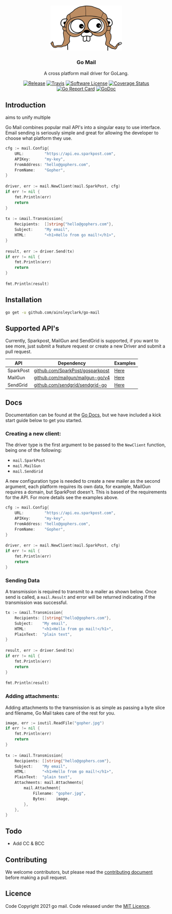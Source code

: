 <p align="center">
  <img alt="Gopher" src="testdata/gopher.jpg" height="140" />
  <h3 align="center">Go Mail</h3>
  <p align="center">A cross platform mail driver for GoLang.</p>
  <p align="center">
    <a href="https://github.com/ainsleyclark/go-mail/latest"><img alt="Release" src="https://img.shields.io/github/release/ainsleyclark/go-mail.svg?style=flat-square"></a>
    <a href="https://travis-ci.com/ainsleyclark/go-mail"><img alt="Travis" src="https://www.travis-ci.com/ainsleyclark/go-mail.svg?branch=main"></a>
    <a href="/LICENSE.md"><img alt="Software License" src="https://img.shields.io/badge/license-MIT-brightgreen.svg?style=flat-square"></a>
    <a href='https://coveralls.io/github/ainsleyclark/go-mail?branch=main'><img src='https://coveralls.io/repos/github/ainsleyclark/go-mail/badge.svg?branch=main' alt='Coverage Status' /></a>
    <a href="https://goreportcard.com/report/github.com/ainsleyclark/go-mail"><img alt="Go Report Card" src="https://goreportcard.com/badge/github.com/ainsleyclark/go-mail"></a>
    <a href="https://pkg.go.dev/github.com/ainsleyclark/go-mail"><img src="https://godoc.org/github.com/ainsleyclark/go-mail?status.svg" alt="GoDoc"></a>
  </p>
</p>

## Introduction

aims to unify multiple 

Go Mail combines popular mail API's into a singular easy to use interface. Email sending is seriously simple and great for allowing the developer to 
choose what platform they use. 

```go
cfg := mail.Config{
    URL:         "https://api.eu.sparkpost.com",
    APIKey:      "my-key",
    FromAddress: "hello@gophers.com",
    FromName:    "Gopher",
}

driver, err := mail.NewClient(mail.SparkPost, cfg)
if err != nil {
    fmt.Println(err)
    return
}

tx := &mail.Transmission{
    Recipients:  []string{"hello@gophers.com"},
    Subject:     "My email",
    HTML:        "<h1>Hello from go mail!</h1>",
}

result, err := driver.Send(tx)
if err != nil {
    fmt.Println(err)
    return
}

fmt.Println(result)
```

## Installation

```bash
go get -u github.com/ainsleyclark/go-mail
```

## Supported API's

Currently, Sparkpost, MailGun and SendGrid is supported, if you want to see more, just submit a feature request or create a new Driver and
submit a pull request.

| API         | Dependency                                                                   | Examples                      |
|-------------|------------------------------------------------------------------------------|-------------------------------|
| SparkPost   | [github.com/SparkPost/gosparkpost](https://github.com/SparkPost/gosparkpost) | [Here](examples/sparkpost.go) |
| MailGun     | [github.com/mailgun/mailgun-go/v4](github.com/mailgun/mailgun-go/v4])        | [Here](examples/mailgun.go)   |
| SendGrid    | [github.com/sendgrid/sendgrid-go](github.com/sendgrid/sendgrid-go)           | [Here](examples/sendgrid.go)  |

## Docs

Documentation can be found at the [Go Docs](https://pkg.go.dev/github.com/ainsleyclark/go-mail), but we have included a kick start guide below to get you started.

### Creating a new client:

The driver type is the first argument to be passed to the `NewClient` function, being one of the following:

- `mail.SparkPost`
- `mail.MailGun`
- `mail.SendGrid`

A new configuration type is needed to create a new mailer as the second argument, each platform requires its own data, 
for example, MailGun requires a domain, but SparkPost doesn't.
This is based of the requirements for the API. For more details see the examples above.

```go
cfg := mail.Config{
    URL:         "https://api.eu.sparkpost.com",
    APIKey:      "my-key",
    FromAddress: "hello@gophers.com",
    FromName:    "Gopher",
}

driver, err := mail.NewClient(mail.SparkPost, cfg)
if err != nil {
    fmt.Println(err)
    return
}
```

### Sending Data

A transmission is required to transmit to a mailer as shown below. Once send is called, a `mail.Result` and error will be returned 
indicating if the transmission was successful.

```go
tx := &mail.Transmission{
    Recipients: []string{"hello@gophers.com"},
    Subject:    "My email",
    HTML:       "<h1>Hello from go mail!</h1>",
    PlainText:  "plain text",
}

result, err := driver.Send(tx)
if err != nil {
    fmt.Println(err)
    return
}

fmt.Println(result)
```

### Adding attachments:

Adding attachments to the transmission is as simple as passing a byte slice and filename, 
Go Mail takes care of the rest for you.

```go
image, err := ioutil.ReadFile("gopher.jpg")
if err != nil {
    fmt.Println(err)
    return
}

tx := &mail.Transmission{
    Recipients: []string{"hello@gophers.com"},
    Subject:    "My email",
    HTML:       "<h1>Hello from go mail!</h1>",
    PlainText:  "plain text",
    Attachments: mail.Attachments{
        mail.Attachment{
            Filename: "gopher.jpg",
            Bytes:    image,
        },
    },
}
```

## Todo

- Add CC & BCC

## Contributing

We welcome contributors, but please read the [contributing document](CONTRIBUTING.md) before making a pull request.

## Licence

Code Copyright 2021 go mail. Code released under the [MIT Licence](LICENCE).
